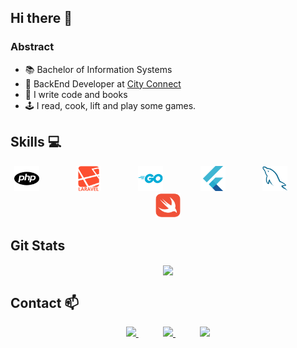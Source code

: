 ## Hi there 👋

### Abstract

- :books: Bachelor of Information Systems
- :office: BackEnd Developer at <a href="http://cityconnect.com.br" target="_blank">City Connect</a>
- :scroll: I write code and books
- :joystick: I read, cook, lift and play some games.

## Skills :computer:

<p align="center">
    <img height="40" src="https://raw.githubusercontent.com/devicons/devicon/master/icons/php/php-plain.svg">
    &nbsp;&nbsp;&nbsp;&nbsp;&nbsp;&nbsp;&nbsp;&nbsp;&nbsp;&nbsp;&nbsp;&nbsp;&nbsp;
    <img height="40" src="https://raw.githubusercontent.com/devicons/devicon/master/icons/laravel/laravel-plain-wordmark.svg">
    &nbsp;&nbsp;&nbsp;&nbsp;&nbsp;&nbsp;&nbsp;&nbsp;&nbsp;&nbsp;&nbsp;&nbsp;&nbsp;
    <img height="40" src="https://raw.githubusercontent.com/devicons/devicon/master/icons/go/go-original-wordmark.svg">
    &nbsp;&nbsp;&nbsp;&nbsp;&nbsp;&nbsp;&nbsp;&nbsp;&nbsp;&nbsp;&nbsp;&nbsp;&nbsp;
    <img height="40" src="https://raw.githubusercontent.com/devicons/devicon/master/icons/flutter/flutter-original.svg">
    &nbsp;&nbsp;&nbsp;&nbsp;&nbsp;&nbsp;&nbsp;&nbsp;&nbsp;&nbsp;&nbsp;&nbsp;&nbsp;
    <img height="40" src="https://raw.githubusercontent.com/devicons/devicon/master/icons/mysql/mysql-original.svg">
     &nbsp;&nbsp;&nbsp;&nbsp;&nbsp;&nbsp;&nbsp;&nbsp;&nbsp;&nbsp;&nbsp;&nbsp;&nbsp;
    <img height="40" src="https://raw.githubusercontent.com/devicons/devicon/master/icons/swift/swift-original.svg">
   
</p>

## Git Stats

<p align="center">
    <a href="https://github.com/anuraghazra/github-readme-stats">
        <img align="center" height="165" src="https://github-readme-stats.vercel.app/api?username=Milkado&show_icons=true&theme=dracula&count_private=true&hide=issues" />
    </a>
</p>

## Contact :mailbox:

<p align="center">
    <a href="mailto:lucasdef.miranda@gmail.com">
        <img src="https://img.shields.io/badge/gmail-D14836?&style=for-the-badge&logo=gmail&logoColor=white&link=mailto:lucasdef.miranda@gmail.com">
    </a>
    &nbsp;&nbsp;&nbsp;&nbsp;&nbsp;&nbsp;&nbsp;&nbsp;&nbsp;
    <a href="https://www.linkedin.com/in/lucas-f-miranda">
        <img src="https://img.shields.io/badge/linkedin-%230077B5.svg?&style=for-the-badge&logo=linkedin&logoColor=white&link=mailto:https://www.linkedin.com/in/lucas-f-miranda/">
    </a>
     &nbsp;&nbsp;&nbsp;&nbsp;&nbsp;&nbsp;&nbsp;&nbsp;&nbsp;
    <a  href="https://dev.to/milkado/">
        <img  src="https://img.shields.io/badge/Milkado-%230077B2.svg?color=black&style=for-the-badge&logo=dev.to&logoColor=white&link=mailto:https://dev.to/milkado/">
    </a>
</p>



<!--
**Milkado/Milkado** is a ✨ _special_ ✨ repository because its `README.md` (this file) appears on your GitHub profile.

Here are some ideas to get you started:

- 🔭 I’m currently working on ...
- 🌱 I’m currently learning ...
- 👯 I’m looking to collaborate on ...
- 🤔 I’m looking for help with ...
- 💬 Ask me about ...
- 📫 How to reach me: ...
- 😄 Pronouns: ...
- ⚡ Fun fact: ...
-->

